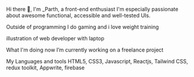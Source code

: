 Hi there 👋, I'm _Parth, a front-end enthusiast
I'm especially passionate about awesome functional, accessible and well-tested UIs.

Outside of programming I do gaming and i love weight training

illustration of web developer with laptop

What I'm doing now
 I’m currently working on a freelance project 
 


My Languages and tools
HTML5, CSS3, Javascript, Reactjs, Tailwind CSS, redux toolkit, Appwrite, firebase
